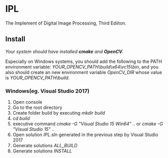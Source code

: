 # IPL
The Implement of Digital Image Processing, Third Ediiton.

## Install

*Your system should have installed **cmake** and **OpenCV**.* 

Especially on Windows systems, you should add the following to the PATH environment variable: *YOUR_OPENCV_PATH\build\x64\vc15\bin*, and you also should create an new environment variable *OpenCV_DIR* whose value is *YOUR_OPENCV_PATH\build*.

### Windows(eg. Visual Studio 2017)

1. Open console
2. Go to the root directory
3. Create folder build by executing *mkdir build*
4. *cd build*
5. executive command *cmake -G "Visual Studio 15 Win64" ..* or *cmake -G "Visual Studio 15" ..*
6. Open solution *IPL.sln* generated in the previous step by Visual Studio 2017
7. Generate solutions *ALL_BUILD*
8. Generate solutions *INSTALL*